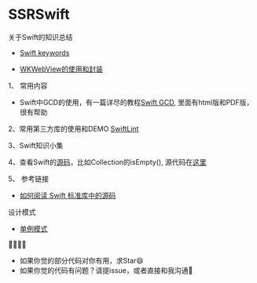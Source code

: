 # SSRSwift

关于Swift的知识总结

- [Swift keywords](https://github.com/mistdon/SSRSwift/blob/master/Docs/)

- [WKWebView的使用和封装](https://github.com/mistdon/SSRSwift/blob/master/SSRSwift/WebView/WebREADME.md)


1、 常用内容

- Swift中GCD的使用，有一篇详尽的教程[Swift GCD](https://github.com/pmtao/DispatchQueueTest), 里面有html版和PDF版，很有帮助

2、常用第三方库的使用和DEMO [SwiftLint](https://github.com/realm/SwiftLint)

3、Swift知识小集

4、查看Swift的[源码](https://github.com/apple/swift)，比如Collection的isEmpty(), 源代码在[这里](https://github.com/apple/swift/blob/master/stdlib/public/core/Collection.swift#L1080-L1083)

5、 参考链接

- [如何阅读 Swift 标准库中的源码](https://swift.gg/2016/12/30/how-to-read-the-swift-standard-libray-source/)


设计模式

- [单例模式](![](./DesignPattern/Singleton.swift))

   
🎉🎉🎉🎉

- 如果你觉的部分代码对你有用，求Star😄
- 如果你觉的代码有问题？请提issue，或者直接和我沟通🙏


